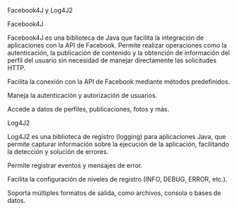 Facebook4J y Log4J2

Facebook4J

Facebook4J es una biblioteca de Java que facilita la integración de aplicaciones con la API de Facebook. Permite realizar operaciones como la autenticación, la publicación de contenido y la obtención de información del perfil del usuario sin necesidad de manejar directamente las solicitudes HTTP.

Facilita la conexión con la API de Facebook mediante métodos predefinidos.

Maneja la autenticación y autorización de usuarios.

Accede a datos de perfiles, publicaciones, fotos y más.

Log4J2

Log4J2 es una biblioteca de registro (logging) para aplicaciones Java, que permite capturar información sobre la ejecución de la aplicación, facilitando la detección y solución de errores.

Permite registrar eventos y mensajes de error.

Facilita la configuración de niveles de registro (INFO, DEBUG, ERROR, etc.).

Soporta múltiples formatos de salida, como archivos, consola o bases de datos.
